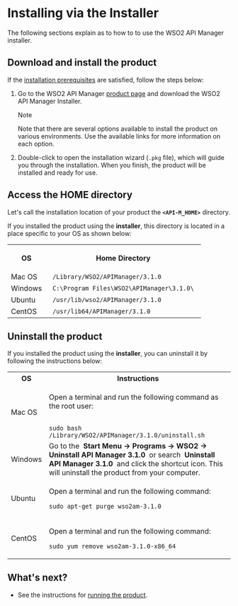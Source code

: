 # Installing via the Installer

The following sections explain as to how to to use the WSO2 API Manager installer.


## Download and install the product

If the [installation prerequisites]({{base_path}}/install-and-setup/installation-guide/installation-prerequisites) are satisfied, follow the steps below:

1.  Go to the WSO2 API Manager [product page](https://wso2.com/api-management/) and download the WSO2 API Manager Installer.

    <div class="admonition note">
     <p class="admonition-title">Note</p>
     <p>
     Note that there are several options available to install the product on various environments. Use the available links for more information on each option.</p>
     </div> 

2.  Double-click to open the installation wizard (`.pkg` file), which will guide you through the installation. When you finish, the product will be installed and ready for use. 

## Access the HOME directory

Let's call the installation location of your product the **`<API-M_HOME>`** directory.

If you installed the product using the **installer**, this directory is located in a place specific to your OS as shown below:

<html>
<table>
<tr>
<th>

<b>OS</b>
</th>
<th>

<b>Home Directory</b>
</th>
</tr>
<tr><td>
Mac OS </td><td> <code> /Library/WSO2/APIManager/3.1.0 </code> </tr>
<tr><td> Windows </td><td> <code> C:\Program Files\WSO2\APIManager\3.1.0\ </code> </tr>
<tr><td>Ubuntu </td><td> <code> /usr/lib/wso2/APIManager/3.1.0 </code> </tr>
<tr><td> CentOS </td><td> <code> /usr/lib64/APIManager/3.1.0 </code></tr>
</table>
</html>

## Uninstall the product

If you installed the product using the **installer**, you can uninstall it by following the instructions below:

<html>
<table>
<tr>
<th>
<b>
OS
</b>
</th>
<th>
Instructions
</th>
</tr>

<tr> <td>Mac OS </td><td>

Open a terminal and run the following command as the root user:

<code>
sudo bash /Library/WSO2/APIManager/3.1.0/uninstall.sh
</code>
</td>
</tr>
<tr>
<td> Windows </td><td> Go to the  <b>Start Menu -> Programs -> WSO2 -> Uninstall API Manager 3.1.0</b>  or search  <b>Uninstall API Manager 3.1.0</b>  and click the shortcut icon. This will uninstall the product from your computer. </td>
</tr>
<tr>
<td> Ubuntu </td><td>

Open a terminal and run the following command:


<code>sudo apt-get purge wso2am-3.1.0
</code>
</td>
 </tr>
 <tr>
<td> CentOS </td><td>

Open a terminal and run the following command:

<code>sudo yum remove wso2am-3.1.0-x86_64
</code>
</td>
 <tr>
 </table>
</html>

## What's next?

-   See the instructions for [running the product]({{base_path}}/install-and-setup/installation-guide/running-the-product/).

